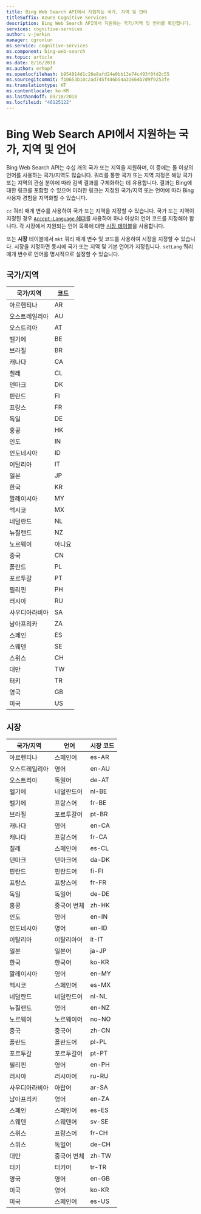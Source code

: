 ```yaml
---
title: Bing Web Search API에서 지원하는 국가, 지역 및 언어
titleSuffix: Azure Cognitive Services
description: Bing Web Search API에서 지원하는 국가/지역 및 언어를 확인합니다.
services: cognitive-services
author: v-jerkin
manager: cgronlun
ms.service: cognitive-services
ms.component: bing-web-search
ms.topic: article
ms.date: 8/16/2018
ms.author: erhopf
ms.openlocfilehash: b954814d1c26e8afd24e0bb13e74c493f0fd2c55
ms.sourcegitcommit: f10653b10c2ad745f446b54a31664b7d9f9253fe
ms.translationtype: HT
ms.contentlocale: ko-KR
ms.lasthandoff: 09/18/2018
ms.locfileid: "46125122"
---
```

# <a name="countries-regions-and-languages-supported-by-the-bing-web-search-api"></a>Bing Web Search API에서 지원하는 국가, 지역 및 언어

Bing Web Search API는 수십 개의 국가 또는 지역을 지원하며, 이 중에는 둘 이상의 언어를 사용하는 국가/지역도 많습니다. 쿼리를 통한 국가 또는 지역 지정은 해당 국가 또는 지역의 관심 분야에 따라 검색 결과를 구체화하는 데 유용합니다. 결과는 Bing에 대한 링크를 포함할 수 있으며 이러한 링크는 지정된 국가/지역 또는 언어에 따라 Bing 사용자 경험을 지역화할 수 있습니다.

`cc` 쿼리 매개 변수를 사용하여 국가 또는 지역을 지정할 수 있습니다. 국가 또는 지역이 지정된 경우 [`Accept-Language` 헤더](https://docs.microsoft.com/rest/api/cognitiveservices/bing-web-api-v7-reference#headers)를 사용하여 하나 이상의 언어 코드를 지정해야 합니다. 각 시장에서 지원되는 언어 목록에 대한 [시장 테이블](#Markets)을 사용합니다.

또는 **시장** 테이블에서 `mkt` 쿼리 매개 변수 및 코드를 사용하여 시장을 지정할 수 있습니다. 시장을 지정하면 동시에 국가 또는 지역 및 기본 언어가 지정됩니다. `setLang` 쿼리 매개 변수로 언어를 명시적으로 설정할 수 있습니다.

## <a name="countriesregions"></a>국가/지역

|국가/지역|코드|
|-------|----|
|아르헨티나|AR|
|오스트레일리아|AU|
|오스트리아|AT|
|벨기에|BE|
|브라질|BR|
|캐나다|CA|
|칠레|CL|
|덴마크|DK|
|핀란드|FI|
|프랑스|FR|
|독일|DE|
|홍콩|HK|
|인도|IN|
|인도네시아|ID|
|이탈리아|IT|
|일본|JP|
|한국|KR|
|말레이시아|MY|
|멕시코|MX|
|네덜란드|NL|
|뉴질랜드|NZ|
|노르웨이|아니요|
|중국|CN|
|폴란드|PL|
|포르투갈|PT|
|필리핀|PH|
|러시아|RU|
|사우디아라비아|SA|
|남아프리카|ZA|
|스페인|ES|
|스웨덴|SE|
|스위스|CH|
|대만|TW|
|터키|TR|
|영국|GB|
|미국|US|

## <a name="markets"></a>시장

|국가/지역|언어|시장 코드|
|-------|--------|-----------|
|아르헨티나|스페인어|es-AR|
|오스트레일리아|영어|en-AU|
|오스트리아|독일어|de-AT|
|벨기에|네덜란드어|nl-BE|
|벨기에|프랑스어|fr-BE|
|브라질|포르투갈어|pt-BR|
|캐나다|영어|en-CA|
|캐나다|프랑스어|fr-CA|
|칠레|스페인어|es-CL|
|덴마크|덴마크어|da-DK|
|핀란드|핀란드어|fi-FI|
|프랑스|프랑스어|fr-FR|
|독일|독일어|de-DE|
|홍콩|중국어 번체|zh-HK|
|인도|영어|en-IN|
|인도네시아|영어|en-ID|
|이탈리아|이탈리아어|it-IT|
|일본|일본어|ja-JP|
|한국|한국어|ko-KR|
|말레이시아|영어|en-MY|
|멕시코|스페인어|es-MX|
|네덜란드|네덜란드어|nl-NL|
|뉴질랜드|영어|en-NZ|
|노르웨이|노르웨이어|no-NO|
|중국|중국어|zh-CN|
|폴란드|폴란드어|pl-PL|
|포르투갈|포르투갈어|pt-PT|
|필리핀|영어|en-PH|
|러시아|러시아어|ru-RU|
|사우디아라비아|아랍어|ar-SA|
|남아프리카|영어|en-ZA|
|스페인|스페인어|es-ES|
|스웨덴|스웨덴어|sv-SE|
|스위스|프랑스어|fr-CH|
|스위스|독일어|de-CH|
|대만|중국어 번체|zh-TW|
|터키|터키어|tr-TR|
|영국|영어|en-GB|
|미국|영어|ko-KR|
|미국|스페인어|es-US|
